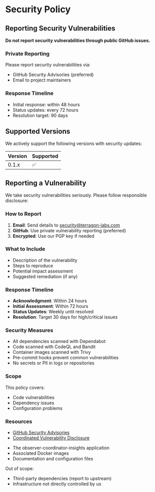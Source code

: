 # Security Policy

## Reporting Security Vulnerabilities

**Do not report security vulnerabilities through public GitHub issues.**

### Private Reporting

Please report security vulnerabilities via:
* GitHub Security Advisories (preferred)
* Email to project maintainers

### Response Timeline

* Initial response: within 48 hours
* Status updates: every 72 hours
* Resolution target: 90 days
## Supported Versions

We actively support the following versions with security updates:

| Version | Supported          |
| ------- | ------------------ |
| 0.1.x   | :white_check_mark: |

## Reporting a Vulnerability

We take security vulnerabilities seriously. Please follow responsible disclosure:

### How to Report

1. **Email**: Send details to security@terragon-labs.com
2. **GitHub**: Use private vulnerability reporting (preferred)
3. **Encrypted**: Use our PGP key if needed

### What to Include

- Description of the vulnerability
- Steps to reproduce
- Potential impact assessment
- Suggested remediation (if any)

### Response Timeline

- **Acknowledgment**: Within 24 hours
- **Initial Assessment**: Within 72 hours  
- **Status Updates**: Weekly until resolved
- **Resolution**: Target 30 days for high/critical issues

### Security Measures

- All dependencies scanned with Dependabot
- Code scanned with CodeQL and Bandit
- Container images scanned with Trivy
- Pre-commit hooks prevent common vulnerabilities
- No secrets or PII in logs or repositories

### Scope

This policy covers:
* Code vulnerabilities
* Dependency issues
* Configuration problems

### Resources

* [GitHub Security Advisories](https://docs.github.com/en/code-security/security-advisories)
* [Coordinated Vulnerability Disclosure](https://about.gitlab.com/security/disclosure/)
- The observer-coordinator-insights application
- Associated Docker images
- Documentation and configuration files

Out of scope:
- Third-party dependencies (report to upstream)
- Infrastructure not directly controlled by us